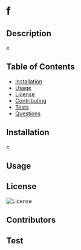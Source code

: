 
# f

## Description
e

## Table of Contents
* [Installation](#installation)
* [Usage](#usage)
* [License](#license)
* [Contributing](#contributing)
* [Tests](#tests)
* [Questions](#questions)

## Installation
<p> c</p>

## Usage
<p> </p>

## License
![License](https://img.shields.io/badge/license-MIT-blue)

## Contributors
<p></p>

## Test 
<p> </p>
